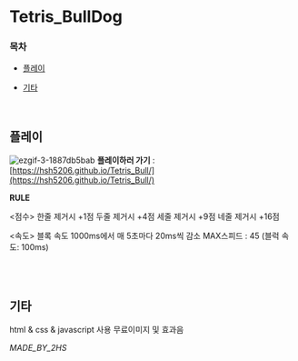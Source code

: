 # Tetris_BullDog

### 목차

- [플레이](#플레이)

- [기타](#기타)

<br/>

## 플레이

![ezgif-3-1887db5bab](https://user-images.githubusercontent.com/71358959/152690076-212c3bec-f5cc-439f-b9d2-7c583ee1670c.gif)
**플레이하러 가기** : [https://hsh5206.github.io/Tetris_Bull/](https://hsh5206.github.io/Tetris_Bull/)

**RULE**

<점수>
한줄 제거시 +1점
두줄 제거시 +4점
세줄 제거시 +9점
네줄 제거시 +16점

<속도>
블록 속도 1000ms에서 매 5초마다 20ms씩 감소
MAX스피드 : 45 (블럭 속도: 100ms)

<br/>

<br/>

## 기타

html & css & javascript 사용
무료이미지 및 효과음

_MADE_BY_2HS_
